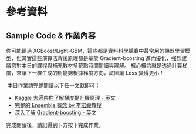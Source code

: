 # 參考資料
## Sample Code & 作業內容
你可能聽過 XGBoost/Light-GBM，這些都是資料科學競賽中最常用的機器學習模型，但其實這些演算法背後原理都是基於 Gradient-boosting 進而優化，強烈建議您對本日的課程與補充教材多花點時間閱讀與理解。 核心概念就是透過計算梯度，來讓下一棵生成的樹能夠根據梯度方向，試圖讓 Loss 變得更小！

 本日作業請完整閱讀以下任一文獻即可：
- [Kaggle 大師帶你了解梯度提升機原理 - 英文](http://blog.kaggle.com/2017/01/23/a-kaggle-master-explains-gradient-boosting/)
- [完整的 Ensemble 概念 by 李宏毅教授](https://www.youtube.com/watch?v=tH9FH1DH5n0)
- [深入了解 Gradient-boosting - 英文](https://explained.ai/gradient-boosting/index.html)

完成閱讀後，請記得到下方按下完成作業。
